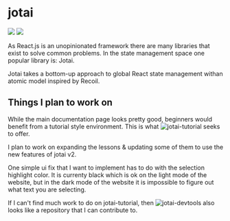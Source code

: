 # jotai

[![](https://img.shields.io/badge/jotai-docs-green)](https://jotai.org/)
[![](https://img.shields.io/badge/jotai-repo-blue)](https://github.com/pmndrs/jotai)

As React.js is an unopinionated framework there are many libraries that exist to solve common problems. In the state management space one popular library is: Jotai.

Jotai takes a bottom-up approach to global React state management withan atomic model inspired by Recoil.

## Things I plan to work on

While the main documentation page looks pretty good, beginners would benefit from a tutorial style environment. This is what ![jotai-tutorial](https://github.com/jotaijs/jotai-tutorial/tree/main) seeks to offer.

I plan to work on expanding the lessons & updating some of them to use the new features of jotai v2.

One simple ui fix that I want to implement has to do with the selection highlight color. It is currenty black which is ok on the light mode of the website, but in the dark mode of the website it is impossible to figure out what text you are selecting.

If I can't find much work to do on jotai-tutorial, then ![jotai-devtools](https://github.com/jotaijs/jotai-devtools) also looks like a repository that I can contribute to.

